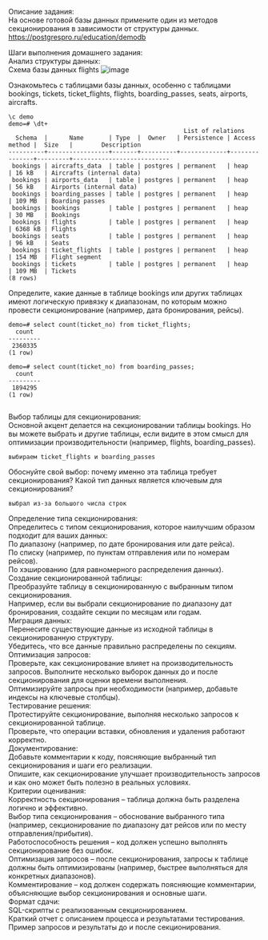 Описание задания:  
На основе готовой базы данных примените один из методов секционирования в зависимости от структуры данных.  
https://postgrespro.ru/education/demodb  
  
Шаги выполнения домашнего задания:  
Анализ структуры данных:  
Схема базы данных flights 
![image](https://github.com/user-attachments/assets/b49767f0-e402-4324-b56f-7df4db50e389)

Ознакомьтесь с таблицами базы данных, особенно с таблицами bookings, tickets, ticket_flights, flights, boarding_passes, seats, airports, aircrafts.  
```
\c demo
demo=# \dt+
                                                 List of relations
  Schema  |      Name       | Type  |  Owner   | Persistence | Access method |  Size   |        Description
----------+-----------------+-------+----------+-------------+---------------+---------+---------------------------
 bookings | aircrafts_data  | table | postgres | permanent   | heap          | 16 kB   | Aircrafts (internal data)
 bookings | airports_data   | table | postgres | permanent   | heap          | 56 kB   | Airports (internal data)
 bookings | boarding_passes | table | postgres | permanent   | heap          | 109 MB  | Boarding passes
 bookings | bookings        | table | postgres | permanent   | heap          | 30 MB   | Bookings
 bookings | flights         | table | postgres | permanent   | heap          | 6368 kB | Flights
 bookings | seats           | table | postgres | permanent   | heap          | 96 kB   | Seats
 bookings | ticket_flights  | table | postgres | permanent   | heap          | 154 MB  | Flight segment
 bookings | tickets         | table | postgres | permanent   | heap          | 109 MB  | Tickets
(8 rows)
```
Определите, какие данные в таблице bookings или других таблицах имеют логическую привязку к диапазонам, по которым можно провести секционирование (например, дата бронирования, рейсы). 
```
demo=# select count(ticket_no) from ticket_flights;
  count
---------
 2360335
(1 row)

demo=# select count(ticket_no) from boarding_passes;
  count
---------
 1894295
(1 row)


```
Выбор таблицы для секционирования:  
Основной акцент делается на секционировании таблицы bookings. Но вы можете выбрать и другие таблицы, если видите в этом смысл для оптимизации производительности (например, flights, boarding_passes).
```
выбираем ticket_flights и boarding_passes
```
Обоснуйте свой выбор: почему именно эта таблица требует секционирования? Какой тип данных является ключевым для секционирования?  
```
выбрал из-за большого числа строк 
```
Определение типа секционирования:  
Определитесь с типом секционирования, которое наилучшим образом подходит для ваших данных:  
По диапазону (например, по дате бронирования или дате рейса).  
По списку (например, по пунктам отправления или по номерам рейсов).  
По хэшированию (для равномерного распределения данных).  
Создание секционированной таблицы:  
Преобразуйте таблицу в секционированную с выбранным типом секционирования.  
Например, если вы выбрали секционирование по диапазону дат бронирования, создайте секции по месяцам или годам.  
Миграция данных:  
Перенесите существующие данные из исходной таблицы в секционированную структуру.  
Убедитесь, что все данные правильно распределены по секциям.  
Оптимизация запросов:  
Проверьте, как секционирование влияет на производительность запросов. Выполните несколько выборок данных до и после секционирования для оценки времени выполнения.  
Оптимизируйте запросы при необходимости (например, добавьте индексы на ключевые столбцы).  
Тестирование решения:  
Протестируйте секционирование, выполняя несколько запросов к секционированной таблице.  
Проверьте, что операции вставки, обновления и удаления работают корректно.  
Документирование:  
Добавьте комментарии к коду, поясняющие выбранный тип секционирования и шаги его реализации.  
Опишите, как секционирование улучшает производительность запросов и как оно может быть полезно в реальных условиях.  
Критерии оценивания:  
Корректность секционирования – таблица должна быть разделена логично и эффективно.  
Выбор типа секционирования – обоснование выбранного типа (например, секционирование по диапазону дат рейсов или по месту отправления/прибытия).  
Работоспособность решения – код должен успешно выполнять секционирование без ошибок.  
Оптимизация запросов – после секционирования, запросы к таблице должны быть оптимизированы (например, быстрее выполняться для конкретных диапазонов).  
Комментирование – код должен содержать поясняющие комментарии, объясняющие выбор секционирования и основные шаги.  
Формат сдачи:  
SQL-скрипты с реализованным секционированием.  
Краткий отчет с описанием процесса и результатами тестирования.  
Пример запросов и результаты до и после секционирования.  

